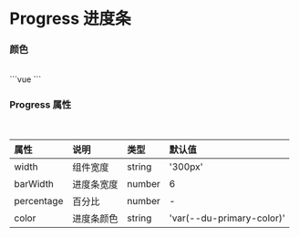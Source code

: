 <script setup>
import { ref } from 'vue'
import DUProgress from '../../packages/components/progress/src/Index.vue'
const percentage = ref(60)
</script>

# Progress 进度条

### 颜色
<br />

<DUProgress :percentage="percentage" style="margin-bottom: 1rem" />
<DUProgress :percentage="percentage" color="#67C23A" style="margin-bottom: 1rem" />
<DUProgress :percentage="percentage" color="#E6A23C" style="margin-bottom: 1rem" />
<DUProgress :percentage="percentage" color="#F56C6C" />
```vue
<DUProgress :percentage="percentage" style="margin-bottom: 1rem" />
<DUProgress :percentage="percentage" color="#67C23A" style="margin-bottom: 1rem" />
<DUProgress :percentage="percentage" color="#E6A23C" style="margin-bottom: 1rem" />
<DUProgress :percentage="percentage" color="#F56C6C" />
```

### Progress 属性
<br />

| 属性 | 说明 | 类型 | 默认值 |
|:-----|:----|:-----|:-------|
| width | 组件宽度 | string | '300px' |
| barWidth | 进度条宽度 | number | 6 |
| percentage | 百分比 | number | - |
| color | 进度条颜色 | string | 'var(--du-primary-color)' |
